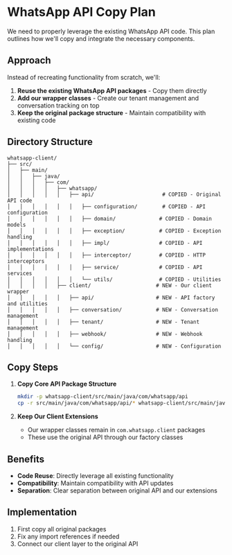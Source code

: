 # WhatsApp API Copy Plan

We need to properly leverage the existing WhatsApp API code. This plan outlines how we'll copy and integrate the necessary components.

## Approach

Instead of recreating functionality from scratch, we'll:

1. **Reuse the existing WhatsApp API packages** - Copy them directly
2. **Add our wrapper classes** - Create our tenant management and conversation tracking on top
3. **Keep the original package structure** - Maintain compatibility with existing code

## Directory Structure

```
whatsapp-client/
├── src/
│   ├── main/
│   │   ├── java/
│   │   │   ├── com/
│   │   │   │   ├── whatsapp/
│   │   │   │   │   ├── api/                      # COPIED - Original API code
│   │   │   │   │   │   ├── configuration/        # COPIED - API configuration
│   │   │   │   │   │   ├── domain/              # COPIED - Domain models
│   │   │   │   │   │   ├── exception/           # COPIED - Exception handling
│   │   │   │   │   │   ├── impl/                # COPIED - API implementations
│   │   │   │   │   │   ├── interceptor/         # COPIED - HTTP interceptors
│   │   │   │   │   │   ├── service/             # COPIED - API services
│   │   │   │   │   │   └── utils/               # COPIED - Utilities
│   │   │   │   ├── client/                     # NEW - Our client wrapper
│   │   │   │   │   ├── api/                    # NEW - API factory and utilities
│   │   │   │   │   ├── conversation/           # NEW - Conversation management
│   │   │   │   │   ├── tenant/                 # NEW - Tenant management
│   │   │   │   │   ├── webhook/                # NEW - Webhook handling
│   │   │   │   │   └── config/                 # NEW - Configuration
```

## Copy Steps

1. **Copy Core API Package Structure**
   ```bash
   mkdir -p whatsapp-client/src/main/java/com/whatsapp/api
   cp -r src/main/java/com/whatsapp/api/* whatsapp-client/src/main/java/com/whatsapp/api/
   ```

2. **Keep Our Client Extensions**
   - Our wrapper classes remain in `com.whatsapp.client` packages
   - These use the original API through our factory classes

## Benefits

- **Code Reuse**: Directly leverage all existing functionality
- **Compatibility**: Maintain compatibility with API updates
- **Separation**: Clear separation between original API and our extensions

## Implementation

1. First copy all original packages
2. Fix any import references if needed
3. Connect our client layer to the original API